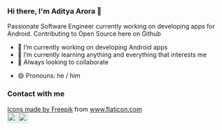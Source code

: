 ### Hi there, I'm Aditya Arora 👋

Passionate Software Engineer currently working on developing apps for Android.
Contributing to Open Source here on Github

- 🔭 I’m currently working on developing Android apps
- 🌱 I’m currently learning anything and everything that interests me
- 👯 Always looking to collaborate
<!--- 📫 You can reach me at: [Linkedin](https://www.linkedin.com/in/aditya-arora-a72b4b1a9/)  |  [Twitter](https://twitter.com/_AdiAr)  |  [Instagram](https://www.instagram.com/_adi_arora/) --->
- 😄 Pronouns: he / him

### Contact with me

[<div>Icons made by <a href="https://www.freepik.com" title="Freepik">Freepik</a> from <a href="https://www.flaticon.com/" title="Flaticon">www.flaticon.com</a></div>](https://www.linkedin.com/in/aditya-arora-a72b4b1a9/)
[<img align="left" alt="codeSTACKr | Twitter" width="22px" src="https://cdn.jsdelivr.net/npm/simple-icons@v3/icons/twitter.svg" />](https://twitter.com/_AdiAr)
[<img align="left" alt="codeSTACKr | Instagram" width="22px" src="https://cdn.jsdelivr.net/npm/simple-icons@v3/icons/instagram.svg" />](https://www.instagram.com/_adi_arora/)